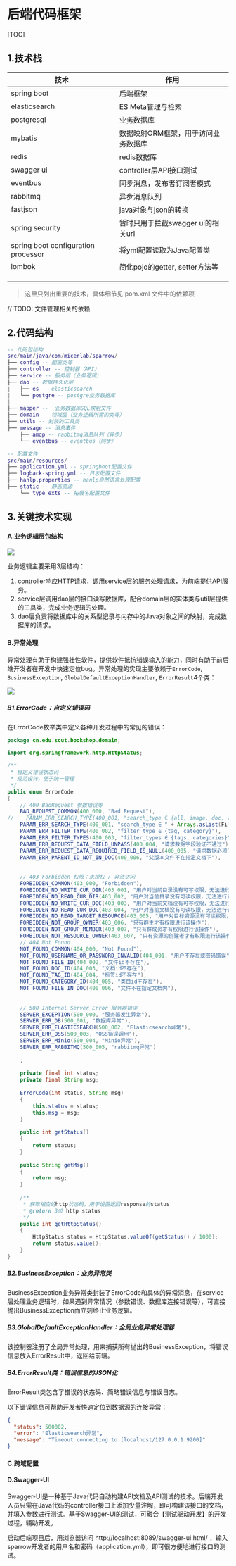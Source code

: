 # 后端代码框架

[TOC]

## 1.技术栈

| 技术                                | 作用                                |
| ----------------------------------- | ----------------------------------- |
| spring boot                         | 后端框架                            |
| elasticsearch                       | ES Meta管理与检索                   |
| postgresql                          | 业务数据库                          |
| mybatis                             | 数据映射ORM框架，用于访问业务数据库 |
| redis                               | redis数据库                         |
| swagger ui                          | controller层API接口测试             |
| eventbus                            | 同步消息，发布者订阅者模式          |
| rabbitmq                            | 异步消息队列                        |
| fastjson                            | java对象与json的转换                |
| spring security                     | 暂时只用于拦截swagger ui的相关url   |
| spring boot configuration processor | 将yml配置读取为Java配置类           |
| lombok                              | 简化pojo的getter, setter方法等      |
|                                     |                                     |
|                                     |                                     |
|                                     |                                     |

> 这里只列出重要的技术，具体细节见 pom.xml 文件中的依赖项

// TODO: 文件管理相关的依赖

## 2.代码结构

```lua
-- 代码包结构
src/main/java/com/micerlab/sparrow/
├── config -- 配置类等
├── controller -- 控制器（API）
├── service -- 服务层（业务逻辑）
├── dao -- 数据持久化层
|	├── es -- elasticsearch
|	└── postgre -- postgre业务数据库
|
├── mapper --  业务数据库SQL映射文件
├── domain -- 领域层（业务逻辑所需的类等）
├── utils -- 封装的工具类
├── message -- 消息事件
	├── amqp -- rabbitmq消息队列（异步）
	└── eventbus -- eventbus（同步）

-- 配置文件
src/main/resources/
├── application.yml -- springboot配置文件
├── logback-spring.yml -- 日志配置文件
├── hanlp.properties -- hanlp自然语言处理配置
├── static -- 静态资源
	└── type_exts -- 拓展名配置文件
```

## 3.关键技术实现

#### A.业务逻辑层包结构

<img src="../../../Github/ScutBookshop/docs/submit/assets/backend%20package%20structure.png">



业务逻辑主要采用3层结构：

1. controller响应HTTP请求，调用service层的服务处理请求，为前端提供API服务。
2. service层调用dao层的接口读写数据库，配合domain层的实体类与util层提供的工具类，完成业务逻辑的处理。
3. dao层负责将数据库中的关系型记录与内存中的Java对象之间的映射，完成数据库的请求。

#### B.异常处理

异常处理有助于构建强壮性软件，提供软件抵抗错误输入的能力，同时有助于前后端开发者在开发中快速定位bug。异常处理的实现主要依赖于`ErrorCode`, `BusinessException`, `GlobalDefaultExceptionHandler`, `ErrorResult`4个类：

<img src="../../../Github/ScutBookshop/docs/submit/assets/ExceptionHandle.png">

##### B1.ErrorCode：自定义错误码

在ErrorCode枚举类中定义各种开发过程中的常见的错误：

```java
package cn.edu.scut.bookshop.domain;

import org.springframework.http.HttpStatus;

/**
 * 自定义错误状态码
 * 规范设计，便于统一管理
 */
public enum ErrorCode
{
    // 400 BadRequest 参数错误等
    BAD_REQUEST_COMMON(400_000, "Bad Request"),
//    PARAM_ERR_SEARCH_TYPE(400_001, "search_type ∈ {all, image, doc, video, audio, others}"),
    PARAM_ERR_SEARCH_TYPE(400_001, "search_type ∈ " + Arrays.asList(FileType.values()).toString()),
    PARAM_ERR_FILTER_TYPE(400_002, "filter_type ∈ {tag, category}"),
    PARAM_ERR_FILTER_TYPES(400_003, "filter_types ∈ {tags, categories}"),
    PARAM_ERR_REQUEST_DATA_FIELD_UNPASS(400_004, "请求数据字段验证不通过"),
    PARAM_ERR_REQUEST_DATA_REQUIRED_FIELD_IS_NULL(400_005, "请求数据必须字段不可为空"),
    PARAM_ERR_PARENT_ID_NOT_IN_DOC(400_006, "父版本文件不在指定文档下"),
    
    
    // 403 Forbidden 权限：未授权 / 非法访问
    FORBIDDEN_COMMON(403_000, "Forbidden"),
    FORBIDDEN_NO_WRITE_CUR_DIR(403_001, "用户对当前目录没有可写权限，无法进行该操作"),
    FORBIDDEN_NO_READ_CUR_DIR(403_002, "用户对当前目录没有可读权限，无法进行该操作"),
    FORBIDDEN_NO_WRITE_CUR_DOC(403_003, "用户对当前文档没有可写权限，无法进行该操作"),
    FORBIDDEN_NO_READ_CUR_DOC(403_004, "用户对当前文档没有可读权限，无法进行该操作"),
    FORBIDDEN_NO_READ_TARGET_RESOURCE(403_005, "用户对目标资源没有可读权限，无法进行该操作"),
    FORBIDDEN_NOT_GROUP_OWNER(403_006, "只有群主才有权限进行该操作"),
    FORBIDDEN_NOT_GROUP_MEMBER(403_007, "只有群成员才有权限进行该操作"),
    FORBIDDEN_NOT_RESOURCE_OWNER(403_007, "只有资源的创建者才有权限进行该操作"),
    // 404 Not Found
    NOT_FOUND_COMMON(404_000, "Not Found"),
    NOT_FOUND_USERNAME_OR_PASSWORD_INVALID(404_001, "用户不存在或密码错误"),
    NOT_FOUND_FILE_ID(404_002, "文件id不存在"),
    NOT_FOUND_DOC_ID(404_003, "文档id不存在"),
    NOT_FOUND_TAG_ID(404_004, "标签id不存在"),
    NOT_FOUND_CATEGORY_ID(404_005, "类目id不存在"),
    NOT_FOUND_FILE_IN_DOC(400_006, "文件不在指定文档内"),
    
    
    // 500 Internal Server Error 服务器错误
    SERVER_EXCEPTION(500_000, "服务器发生异常"),
    SERVER_ERR_DB(500_001, "数据库异常"),
    SERVER_ERR_ELASTICSEARCH(500_002, "Elasticsearch异常"),
    SERVER_ERR_OSS(500_003, "OSS错误调用"),
    SERVER_ERR_Minio(500_004, "Minio异常"),
    SERVER_ERR_RABBITMQ(500_005, "rabbitmq异常")
    
    ;
    
    private final int status;
    private final String msg;
    
    ErrorCode(int status, String msg)
    {
        this.status = status;
        this.msg = msg;
    }
    
    public int getStatus()
    {
        return status;
    }
    
    public String getMsg()
    {
        return msg;
    }
    
    /**
     * 获取相应的http状态码，用于设置返回response的status
     * @return 3位 http status
     */
    public int getHttpStatus()
    {
        HttpStatus status = HttpStatus.valueOf(getStatus() / 1000);
        return status.value();
    }
}
```

##### B2.BusinessException：业务异常类

BusinessException业务异常类封装了ErrorCode和具体的异常消息，在service层处理业务逻辑时，如果遇到异常情况（参数错误、数据库连接错误等），可直接抛出BusinessException而立刻终止业务逻辑。

##### B3.GlobalDefaultExceptionHandler：全局业务异常处理器

该控制器注册了全局异常处理，用来捕获所有抛出的BusinessException，将错误信息放入ErrorResult中，返回给前端。

##### B4.ErrorResult类：错误信息的JSON化

ErrorResult类包含了错误的状态码、简略错误信息与错误日志。

以下错误信息可帮助开发者快速定位到数据源的连接异常：

```json
{
  "status": 500002,
  "error": "Elasticsearch异常",
  "message": "Timeout connecting to [localhost/127.0.0.1:9200]"
}
```

#### C.跨域配置



#### D.Swagger-UI

Swagger-UI是一种基于Java代码自动构建API文档及API测试的技术。后端开发人员只需在Java代码的controller接口上添加少量注解，即可构建该接口的文档，并填入参数进行测试。基于Swagger-UI的测试，可融合【测试驱动开发】的开发过程，辅助开发。

启动后端项目后，用浏览器访问 http://localhost:8089/swagger-ui.html/ ，输入sparrow开发者的用户名和密码（application.yml），即可很方便地进行接口的测试。